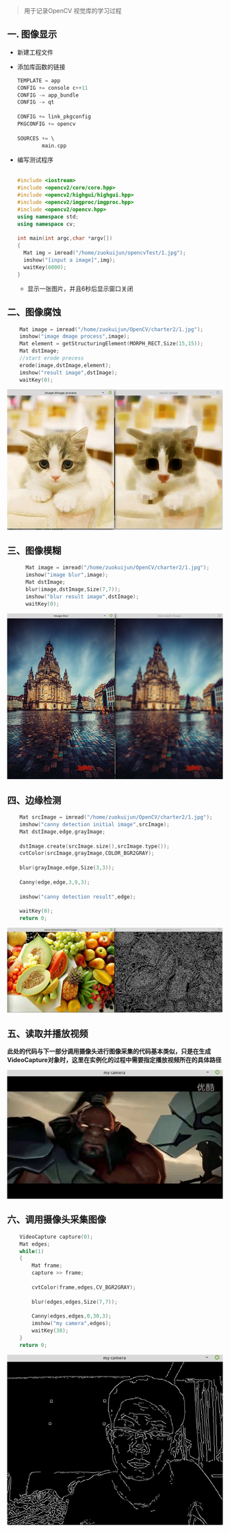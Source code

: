 

>  用于记录OpenCV 视觉库的学习过程
>

## 一. 图像显示

* 新建工程文件

* 添加库函数的链接

  ```c++
  TEMPLATE = app
  CONFIG += console c++11
  CONFIG -= app_bundle
  CONFIG -= qt
  
  CONFIG += link_pkgconfig
  PKGCONFIG += opencv
  
  SOURCES += \
          main.cpp
  ```

* 编写测试程序

  ```c++
  
  #include <iostream>
  #include <opencv2/core/core.hpp>
  #include <opencv2/highgui/highgui.hpp>
  #include <opencv2/imgproc/imgproc.hpp>
  #include <opencv2/opencv.hpp>
  using namespace std;
  using namespace cv;
  
  int main(int argc,char *argv[])
  {
    Mat img = imread("/home/zuokuijun/opencvTest/1.jpg");
    imshow("[input a image]",img);
    waitKey(6000);
  }
  ```

  * 显示一张图片，并且6秒后显示窗口关闭
## 二、图像腐蚀

```c++
    Mat image = imread("/home/zuokuijun/OpenCV/charter2/1.jpg");
    imshow("image dmage process",image);
    Mat element = getStructuringElement(MORPH_RECT,Size(15,15));
    Mat dstImage;
    //start erode precess
    erode(image,dstImage,element);
    imshow("result image",dstImage);
    waitKey(0);
```

<p align="center">
<img src="./images/fushi.png"/>
</p>

## 三、图像模糊

```c++
      Mat image = imread("/home/zuokuijun/OpenCV/charter2/1.jpg");
      imshow("image blur",image);
      Mat dstImage;
      blur(image,dstImage,Size(7,7));
      imshow("blur result image",dstImage);
      waitKey(0);
```

<p align=center>
 <img src="./images/blur.png"/>
</p>

## 四、边缘检测

```c++
    Mat srcImage = imread("/home/zuokuijun/OpenCV/charter2/1.jpg");
    imshow("canny detection initial image",srcImage);
    Mat dstImage,edge,grayImage;

    dstImage.create(srcImage.size(),srcImage.type());
    cvtColor(srcImage,grayImage,COLOR_BGR2GRAY);

    blur(grayImage,edge,Size(3,3));

    Canny(edge,edge,3,9,3);

    imshow("canny detection result",edge);

    waitKey(0);
    return 0;
```

<p align="center">
<img src="./images/canny.png"/>
</p>

## 五、读取并播放视频

**此处的代码与下一部分调用摄像头进行图像采集的代码基本类似，只是在生成VideoCapture对象时，这里在实例化的过程中需要指定播放视频所在的具体路径**

<p align="center">
<img src="./images/video.png"/>
</p>

## 六、调用摄像头采集图像

```c++
    VideoCapture capture(0);
    Mat edges;
    while(1)
    {
        Mat frame;
        capture >> frame;

        cvtColor(frame,edges,CV_BGR2GRAY);

        blur(edges,edges,Size(7,7));

        Canny(edges,edges,0,30,3);
        imshow("my camera",edges);
        waitKey(30);
    }
    return 0;
```

<p align="center">
<img src="./images/camera.png"/>
</p>
